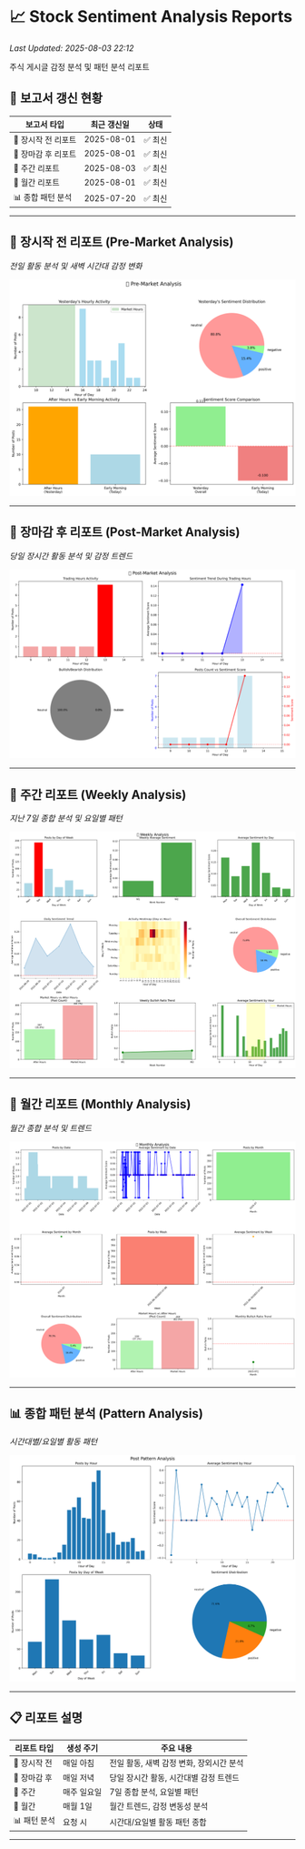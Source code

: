 # 📈 Stock Sentiment Analysis Reports

*Last Updated: 2025-08-03 22:12*

주식 게시글 감정 분석 및 패턴 분석 리포트

## 📅 보고서 갱신 현황

| 보고서 타입 | 최근 갱신일 | 상태 |
|------------|------------|------|
| 🌅 장시작 전 리포트 | 2025-08-01 | ✅ 최신 |
| 🌆 장마감 후 리포트 | 2025-08-01 | ✅ 최신 |
| 📅 주간 리포트 | 2025-08-03 | ✅ 최신 |
| 📆 월간 리포트 | 2025-08-01 | ✅ 최신 |
| 📊 종합 패턴 분석 | 2025-07-20 | ✅ 최신 |


---

## 🌅 장시작 전 리포트 (Pre-Market Analysis)
*전일 활동 분석 및 새벽 시간대 감정 변화*

![Pre-Market Report](./generate/20250706/pre_market_report_20250706.png)

---

## 🌆 장마감 후 리포트 (Post-Market Analysis)
*당일 장시간 활동 분석 및 감정 트렌드*

![Post-Market Report](./generate/20250706/post_market_report_20250706.png)

---

## 📅 주간 리포트 (Weekly Analysis)
*지난 7일 종합 분석 및 요일별 패턴*

![Weekly Report](./generate/20250706/weekly_report_20250706.png)

---

## 📆 월간 리포트 (Monthly Analysis)
*월간 종합 분석 및 트렌드*

![Monthly Report](./generate/20250706/monthly_report_20250706.png)

---

## 📊 종합 패턴 분석 (Pattern Analysis)
*시간대별/요일별 활동 패턴*

![Pattern Analysis](./generate/20250704/pattern_analysis_all_20250704.png)

---

## 📋 리포트 설명

| 리포트 타입 | 생성 주기 | 주요 내용 |
|------------|----------|-----------|
| 🌅 장시작 전 | 매일 아침 | 전일 활동, 새벽 감정 변화, 장외시간 분석 |
| 🌆 장마감 후 | 매일 저녁 | 당일 장시간 활동, 시간대별 감정 트렌드 |
| 📅 주간 | 매주 일요일 | 7일 종합 분석, 요일별 패턴 |
| 📆 월간 | 매월 1일 | 월간 트렌드, 감정 변동성 분석 |
| 📊 패턴 분석 | 요청 시 | 시간대/요일별 활동 패턴 종합 |

---

